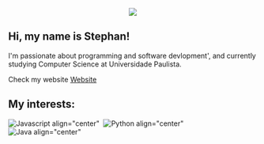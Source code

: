 <p align="center">
    <img src="https://media.giphy.com/media/2RiU1RUjyh4C4/giphy.gif"/>
</p>

## Hi, my name is Stephan!

I'm passionate about programming and software devlopment', and currently studying Computer Science at Universidade Paulista.

Check my website [Website](https://www.facebook.com/stcharles02/)

## My interests:

![Javascript align="center"](https://img.shields.io/badge/JavaScript-F7DF1E?style=for-the-badge&logo=javascript&logoColor=black)&nbsp;
![Python align="center"](https://img.shields.io/badge/Python-14354C?style=for-the-badge&logo=python&logoColor=white)&nbsp;
![Java align="center"](https://img.shields.io/badge/Java-ED8B00?style=for-the-badge&logo=java&logoColor=white)&nbsp;


